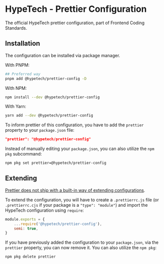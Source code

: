 # HypeTech - Prettier Configuration

The official HypeTech prettier configuration, part of Frontend Coding Standards.

## Installation

The configuration can be installed via package manager.

With PNPM:

```bash
## Preferred way
pnpm add @hypetech/prettier-config -D
```

With NPM:

```bash
npm install --dev @hypetech/prettier-config
```

With Yarn:

```bash
yarn add --dev @hypetech/prettier-config
```

To inform prettier of this configuration, you have to add the `prettier` property to your `package.json` file:

```json
"prettier": "@hypetech/prettier-config"
```

Instead of manually editing your `package.json`, you can also utilize the `npm pkg` subcommand:

```bash
npm pkg set prettier=@hypetech/prettier-config
```

## Extending

[Prettier does not ship with a built-in way of extending configurations](https://prettier.io/docs/en/configuration.html#sharing-configurations).

To extend the configuration, you will have to create a `.prettierrc.js` file (or `.prettierrc.cjs` if your package is a `"type": "module"`) and import the HypeTech configuration using `require`:

```js
module.exports = {
    ...require('@hypetech/prettier-config'),
    semi: true,
}
```

If you have previously added the configuration to your `package.json`, via the `prettier` property, you can now remove it.
You can also utilize the `npm pkg`:

```bash
npm pkg delete prettier
```
